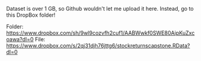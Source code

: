 Dataset is over 1 GB, so Github wouldn't let me upload it here. Instead, go to this DropBox folder!

Folder: https://www.dropbox.com/sh/9wl9cozvfh2cuf1/AABWwkf0SWE80AipKuZxcoawa?dl=0
File: https://www.dropbox.com/s/2qj31djh76jttg6/stockreturnscapstone.RData?dl=0
